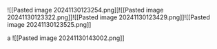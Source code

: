 ![[Pasted image 20241130123254.png]]![[Pasted image 20241130123322.png]]![[Pasted image 20241130123429.png]]![[Pasted image 20241130123525.png]]

a
![[Pasted image 20241130143002.png]]